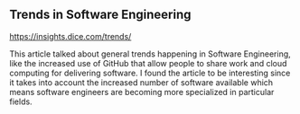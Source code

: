Trends in Software Engineering 
-----------------------------------------
https://insights.dice.com/trends/

This article talked about general trends happening in Software Engineering, like the increased use of GitHub
that allow people to share work and cloud computing for delivering software. I found the article to be 
interesting since it takes into account the increased number of software available which means software 
engineers are becoming more specialized in particular fields. 